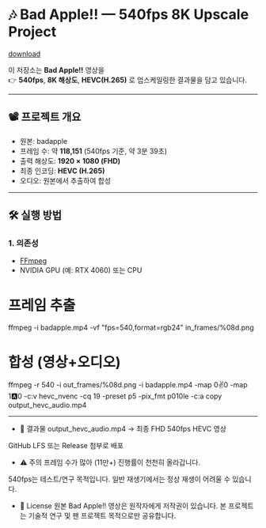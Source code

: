 # 🎶 Bad Apple!! — 540fps 8K Upscale Project

[download](https://github.com/dxdxffgg99/badapple.540fps/releases/tag/v1.0)

이 저장소는 **Bad Apple!!** 영상을  
👉 **540fps**, **8K 해상도**, **HEVC(H.265)** 로 업스케일링한 결과물을 담고 있습니다.

---

## 📽️ 프로젝트 개요
- 원본: badapple 
- 프레임 수: 약 **118,151** (540fps 기준, 약 3분 39초)  
- 출력 해상도: **1920 × 1080 (FHD)**  
- 최종 인코딩: **HEVC (H.265)**  
- 오디오: 원본에서 추출하여 합성

---

## 🛠️ 실행 방법

### 1. 의존성
- [FFmpeg](https://ffmpeg.org/)  
- NVIDIA GPU (예: RTX 4060) 또는 CPU  

# 프레임 추출
ffmpeg -i badapple.mp4 -vf "fps=540,format=rgb24" in_frames/%08d.png

# 합성 (영상+오디오)
ffmpeg -r 540 -i out_frames/%08d.png -i badapple.mp4 -map 0:v:0 -map 1:a:0 -c:v hevc_nvenc -cq 19 -preset p5 -pix_fmt p010le -c:a copy output_hevc_audio.mp4

---

- 📂 결과물
output_hevc_audio.mp4 → 최종 FHD 540fps HEVC 영상

GitHub LFS 또는 Release 첨부로 배포

- ⚠️ 주의
프레임 수가 많아 (11만+) 진행률이 천천히 올라갑니다.

540fps는 테스트/연구 목적입니다. 일반 재생기에서는 정상 재생이 어려울 수 있습니다.

- 📜 License
원본 Bad Apple!! 영상은 원작자에게 저작권이 있습니다.
본 프로젝트는 기술적 연구 및 팬 프로젝트 목적으로만 공유합니다.
